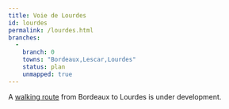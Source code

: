 ```yaml
---
title: Voie de Lourdes
id: lourdes
permalink: /lourdes.html
branches:
  -
    branch: 0
    towns: "Bordeaux,Lescar,Lourdes"
    status: plan
    unmapped: true
---
```


A [walking route][0] from Bordeaux to Lourdes is under development.

[0]: http://lavoiedelourdes.fr/